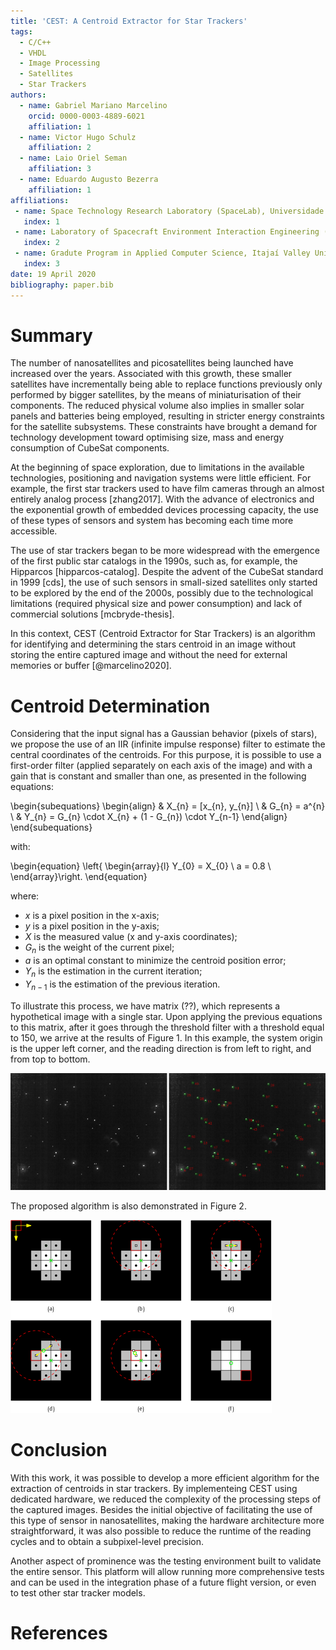 ```yaml
---
title: 'CEST: A Centroid Extractor for Star Trackers'
tags:
  - C/C++
  - VHDL
  - Image Processing
  - Satellites
  - Star Trackers
authors:
  - name: Gabriel Mariano Marcelino
    orcid: 0000-0003-4889-6021
    affiliation: 1
  - name: Victor Hugo Schulz
    affiliation: 2
  - name: Laio Oriel Seman
    affiliation: 3
  - name: Eduardo Augusto Bezerra
    affiliation: 1
affiliations:
 - name: Space Technology Research Laboratory (SpaceLab), Universidade Federal de Santa Catarina
   index: 1
 - name: Laboratory of Spacecraft Environment Interaction Engineering (LaSEINE), Kyushu Institute of Technology
   index: 2
 - name: Gradute Program in Applied Computer Science, Itajaí Valley University (UNIVALI)
   index: 3
date: 19 April 2020
bibliography: paper.bib
---
```


# Summary

The number of nanosatellites and picosatellites being launched have increased over the years. Associated with this growth, these smaller satellites have incrementally being able to replace functions previously only performed by bigger satellites, by the means of miniaturisation of their components. The reduced physical volume also implies in smaller solar panels and batteries being employed, resulting in stricter energy constraints for the satellite subsystems. These constraints have brought a demand for technology development toward optimising size, mass and energy consumption of CubeSat components.

At the beginning of space exploration, due to limitations in the available technologies, positioning and navigation systems were little efficient. For example, the first star trackers used to have film cameras through an almost entirely analog process [zhang2017]. With the advance of electronics and the exponential growth of embedded devices processing capacity, the use of these types of sensors and system has becoming each time more accessible.

The use of star trackers began to be more widespread with the emergence of the first public star catalogs in the 1990s, such as, for example, the Hipparcos [hipparcos-catalog]. Despite the advent of the CubeSat standard in 1999 [cds], the use of such sensors in small-sized satellites only started to be explored by the end of the 2000s, possibly due to the technological limitations (required physical size and power consumption) and lack of commercial solutions [mcbryde-thesis].

In this context, CEST (Centroid Extractor for Star Trackers) is an algorithm for identifying and determining the stars centroid in an image without storing the entire captured image and without the need for external memories or buffer [@marcelino2020].

# Centroid Determination

Considering that the input signal has a Gaussian behavior (pixels of stars), we propose the use of an IIR (infinite impulse response) filter to estimate the central coordinates of the centroids. For this purpose, it is possible to use a first-order filter (applied separately on each axis of the image) and with a gain that is constant and smaller than one, as presented in the following equations:

\begin{subequations}
    \begin{align}
        & X_{n} = [x_{n}, y_{n}] \\
        & G_{n} = a^{n} \\
        & Y_{n} = G_{n} \cdot X_{n} + (1 - G_{n}) \cdot Y_{n-1}
    \end{align}
\end{subequations}

with:

\begin{equation}
    \left\{ \begin{array}{l}
        Y_{0} = X_{0} \\
        a = 0.8 \\
    \end{array}\right.
\end{equation}

where:

* $x$ is a pixel position in the x-axis;
* $y$ is a pixel position in the y-axis;
* $X$ is the measured value (x and y-axis coordinates);
* $G_{n}$ is the weight of the current pixel;
* $a$ is an optimal constant to minimize the centroid position error;
* $Y_{n}$ is the estimation in the current iteration;
* $Y_{n−1}$ is the estimation of the previous iteration.

To illustrate this process, we have matrix (??), which represents a hypothetical image with a single star. Upon applying the previous equations to this matrix, after it goes through the threshold filter with a threshold equal to 150, we arrive at the results of Figure 1. In this example, the system origin is the upper left corner, and the reading direction is from left to right, and from top to bottom.

![Detected centroids in an image (left: sky image, right: detected centroids).](doc/result-demo.png)

The proposed algorithm is also demonstrated in Figure 2.

![Proposed algorithm demonstration. Pixels coordinates (black dots). Star pixels with brightness variation at the borders (grey and white squares). Real centroid of the star (green cross). Estimated centroid (green circle).](doc/algorithm-demo.png)

# Conclusion

With this work, it was possible to develop a more efficient algorithm for the extraction of centroids in star trackers. By implementeing CEST using dedicated hardware, we reduced the complexity of the processing steps of the captured images. Besides the initial objective of facilitating the use of this type of sensor in nanosatellites, making the hardware architecture more straightforward, it was also possible to reduce the runtime of the reading cycles and to obtain a subpixel-level precision.

Another aspect of prominence was the testing environment built to validate the entire sensor. This platform will allow running more comprehensive tests and can be used in the integration phase of a future flight version, or even to test other star tracker models.

# References
